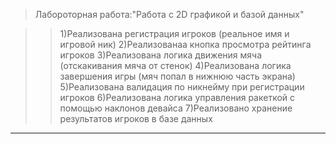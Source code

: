 >Лабороторная работа:"Работа с 2D графикой и базой данных"

>>1)Реализована регистрация игроков (реальное имя и игровой ник)
>>2)Реализованаа кнопка просмотра рейтинга игроков
>>3)Реализована логика движения мяча (отскакивания мяча от стенок)
>>4)Реализована логика завершения игры (мяч попал в нижнюю часть экрана)
>>5)Реализована валидация по никнейму при регистрации игроков 
>>6)Реализована логика управления ракеткой с помощью наклонов девайса
>>7)Реализовано хранение результатов игроков в базе данных
---
